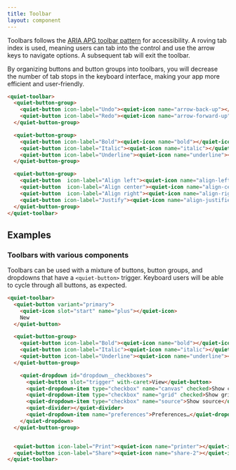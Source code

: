 ```yaml
---
title: Toolbar
layout: component
---
```


Toolbars follows the [ARIA APG toolbar pattern](https://www.w3.org/WAI/ARIA/apg/patterns/toolbar/) for accessibility. A roving tab index is used, meaning users can tab into the control and use the arrow keys to navigate options. A subsequent tab will exit the toolbar.

By organizing buttons and button groups into toolbars, you will decrease the number of tab stops in the keyboard interface, making your app more efficient and user-friendly.

```html {.example}
<quiet-toolbar>
  <quiet-button-group>
    <quiet-button icon-label="Undo"><quiet-icon name="arrow-back-up"></quiet-icon></quiet-button>
    <quiet-button icon-label="Redo"><quiet-icon name="arrow-forward-up"></quiet-icon></quiet-button>
  </quiet-button-group>

  <quiet-button-group>
    <quiet-button icon-label="Bold"><quiet-icon name="bold"></quiet-icon></quiet-button>
    <quiet-button icon-label="Italic"><quiet-icon name="italic"></quiet-icon></quiet-button>
    <quiet-button icon-label="Underline"><quiet-icon name="underline"></quiet-icon></quiet-button>
  </quiet-button-group>

  <quiet-button-group>
    <quiet-button  icon-label="Align left"><quiet-icon name="align-left"></quiet-icon></quiet-button>
    <quiet-button  icon-label="Align center"><quiet-icon name="align-center"></quiet-icon></quiet-button>
    <quiet-button  icon-label="Align right"><quiet-icon name="align-right"></quiet-icon></quiet-button>
    <quiet-button icon-label="Justify"><quiet-icon name="align-justified"></quiet-icon></quiet-button>
  </quiet-button-group>
</quiet-toolbar>
```

## Examples

### Toolbars with various components

Toolbars can be used with a mixture of buttons, button groups, and dropdowns that have a `<quiet-button>` trigger. Keyboard users will be able to cycle through all buttons, as expected.

```html {.example}
<quiet-toolbar>
  <quiet-button variant="primary">
    <quiet-icon slot="start" name="plus"></quiet-icon>
    New
  </quiet-button>

  <quiet-button-group>
    <quiet-button icon-label="Bold"><quiet-icon name="bold"></quiet-icon></quiet-button>
    <quiet-button icon-label="Italic"><quiet-icon name="italic"></quiet-icon></quiet-button>
    <quiet-button icon-label="Underline"><quiet-icon name="underline"></quiet-icon></quiet-button>
  </quiet-button-group>

    <quiet-dropdown id="dropdown__checkboxes">
      <quiet-button slot="trigger" with-caret>View</quiet-button>
      <quiet-dropdown-item type="checkbox" name="canvas" checked>Show canvas</quiet-dropdown-item>
      <quiet-dropdown-item type="checkbox" name="grid" checked>Show grid</quiet-dropdown-item>
      <quiet-dropdown-item type="checkbox" name="source">Show source</quiet-dropdown-item>
      <quiet-divider></quiet-divider>
      <quiet-dropdown-item name="preferences">Preferences…</quiet-dropdown-item>
    </quiet-dropdown>    
  </quiet-button-group>


  <quiet-button icon-label="Print"><quiet-icon name="printer"></quiet-icon></quiet-button>
  <quiet-button icon-label="Share"><quiet-icon name="share-2"></quiet-icon></quiet-button>
</quiet-toolbar>
```
